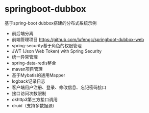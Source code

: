# springboot-dubbox

基于spring-boot dubbox搭建的分布式系统示例

- 前后端分离
- 前端管理项目 https://github.com/lufengc/springboot-dubbox-web
- spring-security基于角色的权限管理
- JWT (Json Web Token) with Spring Security
- 统一异常管理
- spring-data-redis整合
- maven项目管理
- 基于Mybatis的通用Mapper
- logback记录日志
- 客户端用户注册、登录、修改信息、忘记密码接口
- 接口访问次数限制
- okhttp3第三方接口调用
- druid（支持多数据源）
